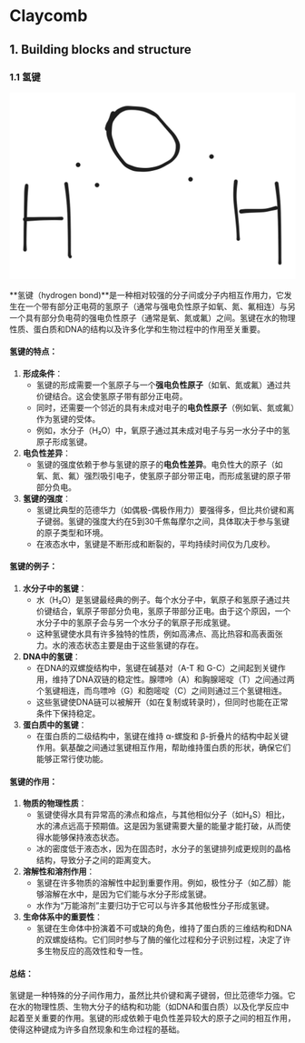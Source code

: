 # Claycomb

## 1. Building blocks and structure

### 1.1  氢键



<img src="../../.gitbook/assets/file.excalidraw.svg" alt="" class="gitbook-drawing">



\*\*氢键（hydrogen bond)\*\*是一种相对较强的分子间或分子内相互作用力，它发生在一个带有部分正电荷的氢原子（通常与强电负性原子如氧、氮、氟相连）与另一个具有部分负电荷的强电负性原子（通常是氧、氮或氟）之间。氢键在水的物理性质、蛋白质和DNA的结构以及许多化学和生物过程中的作用至关重要。

#### 氢键的特点：

1. **形成条件**：
   * 氢键的形成需要一个氢原子与一个**强电负性原子**（如氧、氮或氟）通过共价键结合。这会使氢原子带有部分正电荷。
   * 同时，还需要一个邻近的具有未成对电子的**电负性原子**（例如氧、氮或氟）作为氢键的受体。
   * 例如，水分子（H₂O）中，氧原子通过其未成对电子与另一水分子中的氢原子形成氢键。
2. **电负性差异**：
   * 氢键的强度依赖于参与氢键的原子的**电负性差异**。电负性大的原子（如氧、氮、氟）强烈吸引电子，使氢原子部分带正电，而形成氢键的原子带部分负电。
3. **氢键的强度**：
   * 氢键比典型的范德华力（如偶极-偶极作用力）要强得多，但比共价键和离子键弱。氢键的强度大约在5到30千焦每摩尔之间，具体取决于参与氢键的原子类型和环境。
   * 在液态水中，氢键是不断形成和断裂的，平均持续时间仅为几皮秒。

#### 氢键的例子：

1. **水分子中的氢键**：
   * 水（H₂O）是氢键最经典的例子。每个水分子中，氧原子和氢原子通过共价键结合，氧原子带部分负电，氢原子带部分正电。由于这个原因，一个水分子中的氢原子会与另一个水分子的氧原子形成氢键。
   * 这种氢键使水具有许多独特的性质，例如高沸点、高比热容和高表面张力。水的液态状态主要是由于这些氢键的存在。
2. **DNA中的氢键**：
   * 在DNA的双螺旋结构中，氢键在碱基对（A-T 和 G-C）之间起到关键作用，维持了DNA双链的稳定性。腺嘌呤（A）和胸腺嘧啶（T）之间通过两个氢键相连，而鸟嘌呤（G）和胞嘧啶（C）之间则通过三个氢键相连。
   * 这些氢键使DNA链可以被解开（如在复制或转录时），但同时也能在正常条件下保持稳定。
3. **蛋白质中的氢键**：
   * 在蛋白质的二级结构中，氢键在维持 α-螺旋和 β-折叠片的结构中起关键作用。氨基酸之间通过氢键相互作用，帮助维持蛋白质的形状，确保它们能够正常行使功能。

#### 氢键的作用：

1. **物质的物理性质**：
   * 氢键使得水具有异常高的沸点和熔点，与其他相似分子（如H₂S）相比，水的沸点远高于预期值。这是因为氢键需要大量的能量才能打破，从而使得水能够保持液态状态。
   * 冰的密度低于液态水，因为在固态时，水分子的氢键排列成更规则的晶格结构，导致分子之间的距离变大。
2. **溶解性和溶剂作用**：
   * 氢键在许多物质的溶解性中起到重要作用。例如，极性分子（如乙醇）能够溶解在水中，是因为它们能与水分子形成氢键。
   * 水作为“万能溶剂”主要归功于它可以与许多其他极性分子形成氢键。
3. **生命体系中的重要性**：
   * 氢键在生命体中扮演着不可或缺的角色，维持了蛋白质的三维结构和DNA的双螺旋结构。它们同时参与了酶的催化过程和分子识别过程，决定了许多生物反应的高效性和专一性。

#### 总结：

氢键是一种特殊的分子间作用力，虽然比共价键和离子键弱，但比范德华力强。它在水的物理性质、生物大分子的结构和功能（如DNA和蛋白质）以及化学反应中起着至关重要的作用。氢键的形成依赖于电负性差异较大的原子之间的相互作用，使得这种键成为许多自然现象和生命过程的基础。

